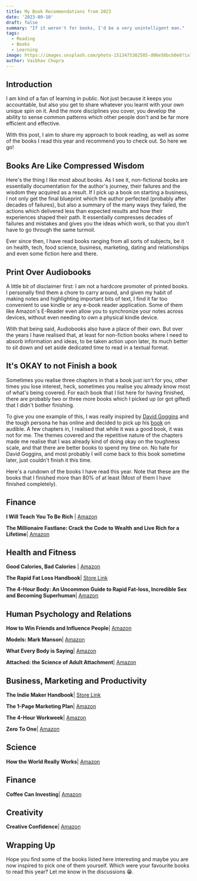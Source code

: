 ```yaml
---
title: My Book Recommendations from 2023
date: '2023-09-10'
draft: false
summary: "If it weren't for books, I'd be a very unintelligent man."
tags:
  - Reading
  - Books
  - Learning
image: https://images.unsplash.com/photo-1513475382585-d06e58bcb0e0?ixlib=rb-4.0.3&ixid=M3wxMjA3fDB8MHxwaG90by1wYWdlfHx8fGVufDB8fHx8fA%3D%3D&auto=format&fit=crop&w=1770&q=80
author: Vaibhav Chopra
---
```


## Introduction

I am kind of a fan of learning in public. Not just because it keeps you accountable, but also you get to share whatever you learnt with your own unique spin on it. And the more disciplines you cover, you develop the ability to sense common patterns which other people don't and be far more efficient and effective.

With this post, I aim to share my approach to book reading, as well as some of the books I read this year and recommend you to check out. So here we go!

## Books Are Like Compressed Wisdom

Here's the thing I like most about books. As I see it, non-fictional books are essentially documentation for the author's journey, their failures and the wisdom they acquired as a result. If I pick up a book on starting a business, I not only get the final blueprint which the author perfected (probably after decades of failures), but also a summary of the many ways they failed, the actions which delivered less than expected results and how their experiences shaped their path. It essentially compresses decades of failures and mistakes and gives you the ideas which work, so that you don't have to go through the same turmoil.

Ever since then, I have read books ranging from all sorts of subjects, be it on health, tech, food science, business, marketing, dating and relationships and even some fiction here and there.

## Print Over Audiobooks

A little bit of disclaimer first: I am not a hardcore promoter of printed books. I personally find them a chore to carry around, and given my habit of making notes and highlighting important bits of text, I find it far too convenient to use kindle or any e-book reader application. Some of them like Amazon's E-Reader even allow you to synchronize your notes across devices, without even needing to own a physical kindle device.

With that being said, Audiobooks also have a place of their own. But over the years I have realised that, at least for non-fiction books where I need to absorb information and ideas, to be taken action upon later, its much better to sit down and set aside dedicated time to read in a textual format.

## It's OKAY to not Finish a book

Sometimes you realise three chapters in that a book just isn't for you, other times you lose interest, heck, sometimes you realise you already know most of what's being covered. For each book that I list here for having finished, there are probably two or three more books which I picked up (or got gifted) that I didn't bother finishing.

To give you one example of this, I was really inspired by [David Goggins](https://davidgoggins.com/) and the tough persona he has online and decided to pick up his [book](https://www.amazon.in/gp/product/B07KKNG8Y6/ref=ppx_yo_dt_b_d_asin_title_o08?ie=UTF8&psc=1) on audible. A few chapters in, I realised that while it was a good book, it was not for me. The themes covered and the repetitive nature of the chapters made me realise that I was already kind of doing okay on the toughness scale, and that there are better books to spend my time on. No hate for David Goggins, and most probably I will come back to this book sometime later, just couldn't finish it this time.

Here's a rundown of the books I have read this year. Note that these are the books that I finished more than 80% of at least (Most of them I have finished completely).

## Finance

**I Will Teach You To Be Rich** | [Amazon](https://www.amazon.in/Will-Teach-You-Be-Rich/dp/0761147489)

**The Millionaire Fastlane: Crack the Code to Wealth and Live Rich for a Lifetime**| [Amazon](https://www.amazon.in/gp/product/B08NWY3C14/ref=ppx_yo_dt_b_d_asin_title_o06?ie=UTF8&psc=1)

## Health and Fitness

**Good Calories, Bad Calories** | [Amazon](https://www.amazon.in/gp/product/1400033462/ref=ppx_yo_dt_b_asin_title_o06_s00?ie=UTF8&psc=1)

**The Rapid Fat Loss Handbook**| [Store Link](https://store.bodyrecomposition.com/shop/rapid-fat-loss-handbook/)

**The 4-Hour Body: An Uncommon Guide to Rapid Fat-loss, Incredible Sex and Becoming Superhuman**| [Amazon](https://www.amazon.in/4-Hour-Body-Uncommon-Incredible-Superhuman/dp/0091939526)

## Human Psychology and Relations

**How to Win Friends and Influence People**| [Amazon](https://www.amazon.in/gp/product/B07K4F93VC/ref=ppx_yo_dt_b_d_asin_title_o00?ie=UTF8&psc=1)

**Models: Mark Manson**| [Amazon](https://www.amazon.in/gp/product/B076YZWKKC/ref=ppx_yo_dt_b_d_asin_title_o00?ie=UTF8&psc=1)

**What Every Body is Saying**| [Amazon](https://www.amazon.in/What-Every-Body-Saying-Navarro/dp/0061438294)

**Attached: the Science of Adult Attachment**| [Amazon](https://www.amazon.in/gp/product/B089KTKLPH/ref=ppx_yo_dt_b_d_asin_title_o06?ie=UTF8&psc=1)

## Business, Marketing and Productivity

**The Indie Maker Handbook**| [Store Link](https://readmake.com/)

**The 1-Page Marketing Plan**| [Amazon](https://www.amazon.in/gp/product/B0771RJ8NW/ref=ppx_yo_dt_b_d_asin_title_o08?ie=UTF8&psc=1)

**The 4-Hour Workweek**| [Amazon](https://www.amazon.in/4-Hour-Workweek-Expanded-Updated-Cutting-Edge/dp/0307465357)

**Zero To One**| [Amazon](https://www.amazon.in/Zero-One-Start-Build-Future/dp/0753555190)

## Science

**How the World Really Works**| [Amazon](https://www.amazon.in/How-World-Really-Works-Scientists-ebook/dp/B08SGC3TD3)

## Finance

**Coffee Can Investing**| [Amazon](https://www.amazon.in/Coffee-Can-Investing-Stupendous-Wealth/dp/067009045X)

## Creativity

**Creative Confidence**| [Amazon](https://www.amazon.in/gp/product/0007592515/ref=ppx_yo_dt_b_asin_title_o06_s00?ie=UTF8&psc=1)

## Wrapping Up

Hope you find some of the books listed here interesting and maybe you are now inspired to pick one of them yourself. Which were your favourite books to read this year? Let me know in the discussions 😁.

